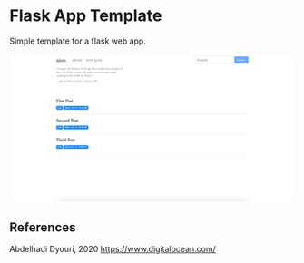 # Flask App Template

Simple template for a flask web app. 

<img src="https://raw.githubusercontent.com/karinazad/flask-app-template/main/flask_app.png?token=ANKC3TBGRMRDBDILYPFS5M3AK537I">


## References
Abdelhadi Dyouri, 2020 https://www.digitalocean.com/
